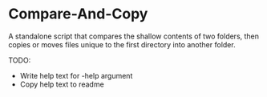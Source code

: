 # Compare-And-Copy
A standalone script that compares the shallow contents of two folders, then copies or moves files unique to the first directory into another folder.


TODO:
  - Write help text for -help argument
  - Copy help text to readme
